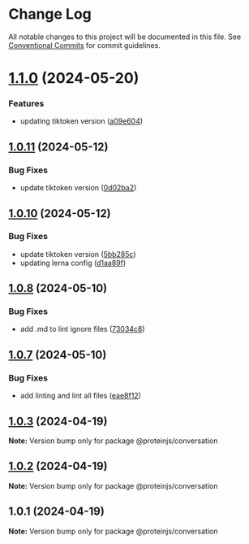 # Change Log

All notable changes to this project will be documented in this file.
See [Conventional Commits](https://conventionalcommits.org) for commit guidelines.

# [1.1.0](https://github.com/proteinjs/conversation/compare/@proteinjs/conversation@1.0.11...@proteinjs/conversation@1.1.0) (2024-05-20)


### Features

* updating tiktoken version ([a09e604](https://github.com/proteinjs/conversation/commit/a09e604c6174788b4a7c4cf757db6157acc8095f))





## [1.0.11](https://github.com/proteinjs/conversation/compare/@proteinjs/conversation@1.0.10...@proteinjs/conversation@1.0.11) (2024-05-12)


### Bug Fixes

* update tiktoken version ([0d02ba2](https://github.com/proteinjs/conversation/commit/0d02ba20ece095027c3ebb2c0de5c4e088b4d4e9))





## [1.0.10](https://github.com/proteinjs/conversation/compare/@proteinjs/conversation@1.0.9...@proteinjs/conversation@1.0.10) (2024-05-12)


### Bug Fixes

* update tiktoken version ([5bb285c](https://github.com/proteinjs/conversation/commit/5bb285ca4eafa499d844b25504fbc744bc2a181f))
* updating lerna config ([d1aa89f](https://github.com/proteinjs/conversation/commit/d1aa89f89dbe155a9a3b4f7d74cc860a08e720d9))





## [1.0.8](https://github.com/proteinjs/conversation/compare/@proteinjs/conversation@1.0.7...@proteinjs/conversation@1.0.8) (2024-05-10)


### Bug Fixes

* add .md to lint ignore files ([73034c8](https://github.com/proteinjs/conversation/commit/73034c883bdbd45ad098999258407d6396d6ed8c))





## [1.0.7](https://github.com/proteinjs/conversation/compare/@proteinjs/conversation@1.0.6...@proteinjs/conversation@1.0.7) (2024-05-10)


### Bug Fixes

* add linting and lint all files ([eae8f12](https://github.com/proteinjs/conversation/commit/eae8f128bb40ccc2a6656ec847ef4f39fc50c11b))





## [1.0.3](https://github.com/proteinjs/conversation/compare/@proteinjs/conversation@1.0.2...@proteinjs/conversation@1.0.3) (2024-04-19)

**Note:** Version bump only for package @proteinjs/conversation

## [1.0.2](https://github.com/proteinjs/conversation/compare/@proteinjs/conversation@1.0.1...@proteinjs/conversation@1.0.2) (2024-04-19)

**Note:** Version bump only for package @proteinjs/conversation

## 1.0.1 (2024-04-19)

**Note:** Version bump only for package @proteinjs/conversation
